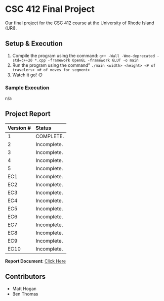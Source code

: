 # CSC 412 Final Project

Our final project for the CSC 412 course at the University of Rhode Island (URI).

## Setup & Execution

1. Compile the program using the command:
   ``g++ -Wall -Wno-deprecated -std=c++20 *.cpp -framework OpenGL -framework GLUT -o main``
2. Run the program using the command"
   ``./main <width> <height> <# of travelers> <# of moves for segment>``
3. Watch it go! :D

### Sample Execution

n/a

## Project Report

| Version # | Status |
| :--- | :--- |
| 1 | COMPLETE. |
| 2 | Incomplete. |
| 3 | Incomplete. |
| 4 | Incomplete. |
| 5 | Incomplete. |
| EC1 | Incomplete. |
| EC2 | Incomplete. |
| EC3 | Incomplete. |
| EC4 | Incomplete. |
| EC5 | Incomplete. |
| EC6 | Incomplete. |
| EC7 | Incomplete. |
| EC8 | Incomplete. |
| EC9 | Incomplete. |
| EC10 | Incomplete. |

**Report Document**: [Click Here](https://docs.google.com/document/d/14JoR9pFftxTYR84h85z7gBj7KmjU0FPTZACrFsum8zM/edit?usp=sharing)

## Contributors

- Matt Hogan
- Ben Thomas
